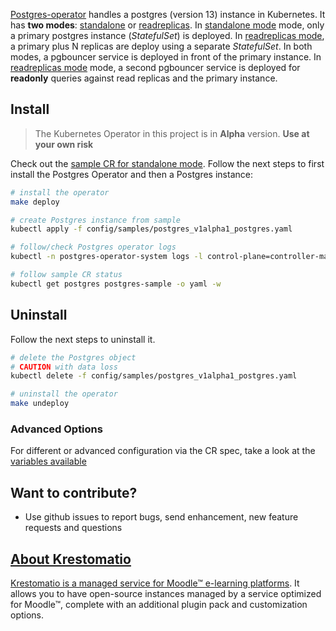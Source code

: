 [Postgres-operator](https://github.com/krestomatio/postgres-operator) handles a postgres (version 13) instance in Kubernetes. It has **two modes**: [standalone](config/samples/postgres_v1alpha1_postgres.yaml) or [readreplicas](config/samples/postgres_v1alpha1_postgres_readreplicas.yaml). In [standalone mode](config/samples/postgres_v1alpha1_postgres.yaml) mode, only a primary postgres instance (_StatefulSet_) is deployed. In [readreplicas mode](config/samples/postgres_v1alpha1_postgres_readreplicas.yaml), a primary plus N replicas are deploy using a separate _StatefulSet_. In both modes, a pgbouncer service is deployed in front of the primary instance. In [readreplicas mode](config/samples/postgres_v1alpha1_postgres_readreplicas.yaml) mode, a second pgbouncer service is deployed for **readonly** queries against read replicas and the primary instance.

## Install

> The Kubernetes Operator in this project is in **Alpha** version. **Use at your own risk**

Check out the [sample CR for standalone mode](config/samples/postgres_v1alpha1_postgres.yaml). Follow the next steps to first install the Postgres Operator and then a Postgres instance:
```bash
# install the operator
make deploy

# create Postgres instance from sample
kubectl apply -f config/samples/postgres_v1alpha1_postgres.yaml

# follow/check Postgres operator logs
kubectl -n postgres-operator-system logs -l control-plane=controller-manager -c manager  -f

# follow sample CR status
kubectl get postgres postgres-sample -o yaml -w
```

## Uninstall
Follow the next steps to uninstall it.
```bash
# delete the Postgres object
# CAUTION with data loss
kubectl delete -f config/samples/postgres_v1alpha1_postgres.yaml

# uninstall the operator
make undeploy
```

### Advanced Options
For different or advanced configuration via the CR spec, take a look at the [variables available](https://github.com/krestomatio/ansible-collection-k8s/blob/master/roles/v1alpha1/database/postgres/defaults/main/postgres.yml)

## Want to contribute?
* Use github issues to report bugs, send enhancement, new feature requests and questions

## [About Krestomatio](https://krestomatio.com/about)
[Krestomatio is a managed service for Moodle™ e-learning platforms](https://krestomatio.com/). It allows you to have open-source instances managed by a service optimized for Moodle™, complete with an additional plugin pack and customization options.
